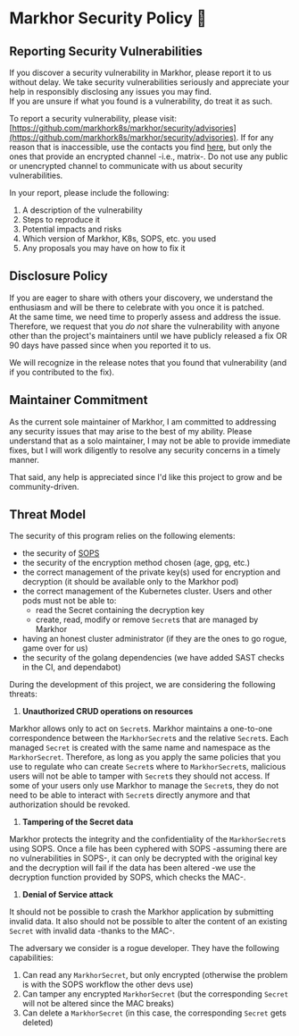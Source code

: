 # Markhor Security Policy 🏰

## Reporting Security Vulnerabilities

If you discover a security vulnerability in Markhor, please report it to us without delay. We take security vulnerabilities seriously and appreciate your help in responsibly disclosing any issues you may find.  
If you are unsure if what you found is a vulnerability, do treat it as such.

To report a security vulnerability, please visit: [https://github.com/markhork8s/markhor/security/advisories](https://github.com/markhork8s/markhor/security/advisories). If for any reason that is inaccessible, use the contacts you find [here](https://zanol.li/#contacts), but only the ones that provide an encrypted channel -i.e., matrix-. Do not use any public or unencrypted channel to communicate with us about security vulnerabilities.

In your report, please include the following:

1. A description of the vulnerability
1. Steps to reproduce it
1. Potential impacts and risks
1. Which version of Markhor, K8s, SOPS, etc. you used
1. Any proposals you may have on how to fix it

## Disclosure Policy

If you are eager to share with others your discovery, we understand the enthusiasm and will be there to celebrate with you once it is patched.  
At the same time, we need time to properly assess and address the issue. Therefore, we request that you _do not_ share the vulnerability with anyone other than the project's maintainers until we have publicly released a fix OR 90 days have passed since when you reported it to us.

We will recognize in the release notes that you found that vulnerability (and if you contributed to the fix).

## Maintainer Commitment

As the current sole maintainer of Markhor, I am committed to addressing any security issues that may arise to the best of my ability. Please understand that as a solo maintainer, I may not be able to provide immediate fixes, but I will work diligently to resolve any security concerns in a timely manner.

That said, any help is appreciated since I'd like this project to grow and be community-driven.

## Threat Model

The security of this program relies on the following elements:

- the security of [SOPS](https://github.com/getsops/sops)
- the security of the encryption method chosen (age, gpg, etc.)
- the correct management of the private key(s) used for encryption and decryption (it should be available only to the Markhor pod)
- the correct management of the Kubernetes cluster. Users and other pods must not be able to:
  - read the Secret containing the decryption key
  - create, read, modify or remove `Secret`s that are managed by Markhor
- having an honest cluster administrator (if they are the ones to go rogue, game over for us)
- the security of the golang dependencies (we have added SAST checks in the CI, and dependabot)

During the development of this project, we are considering the following threats:

1. **Unauthorized CRUD operations on resources**

Markhor allows only to act on `Secret`s. Markhor maintains a one-to-one correspondence between the `MarkhorSecret`s and the relative `Secret`s. Each managed `Secret` is created with the same name and namespace as the `MarkhorSecret`. Therefore, as long as you apply the same policies that you use to regulate who can create `Secret`s where to `MarkhorSecret`s, malicious users will not be able to tamper with `Secret`s they should not access. If some of your users only use Markhor to manage the `Secret`s, they do not need to be able to interact with `Secret`s directly anymore and that authorization should be revoked.

1. **Tampering of the Secret data**

Markhor protects the integrity and the confidentiality of the `MarkhorSecret`s using SOPS. Once a file has been cyphered with SOPS -assuming there are no vulnerabilities in SOPS-, it can only be decrypted with the original key and the decryption will fail if the data has been altered -we use the decryption function provided by SOPS, which checks the MAC-.

1. **Denial of Service attack**

It should not be possible to crash the Markhor application by submitting invalid data.
It also should not be possible to alter the content of an existing `Secret` with invalid data -thanks to the MAC-.

The adversary we consider is a rogue developer. They have the following capabilities:

1. Can read any `MarkhorSecret`, but only encrypted (otherwise the problem is with the SOPS workflow the other devs use)
1. Can tamper any encrypted `MarkhorSecret` (but the corresponding `Secret` will not be altered since the MAC breaks)
1. Can delete a `MarkhorSecret` (in this case, the corresponding `Secret` gets deleted)
